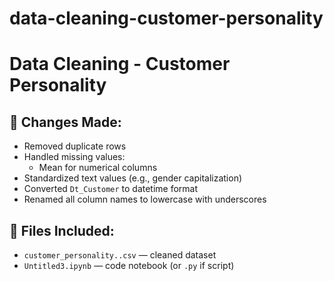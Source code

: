 

# data-cleaning-customer-personality
# Data Cleaning - Customer Personality

## 🔧 Changes Made:
- Removed duplicate rows
- Handled missing values:
  - Mean for numerical columns
- Standardized text values (e.g., gender capitalization)
- Converted `Dt_Customer` to datetime format
- Renamed all column names to lowercase with underscores

## 📁 Files Included:
- `customer_personality..csv` — cleaned dataset
- `Untitled3.ipynb` — code notebook (or `.py` if script)

